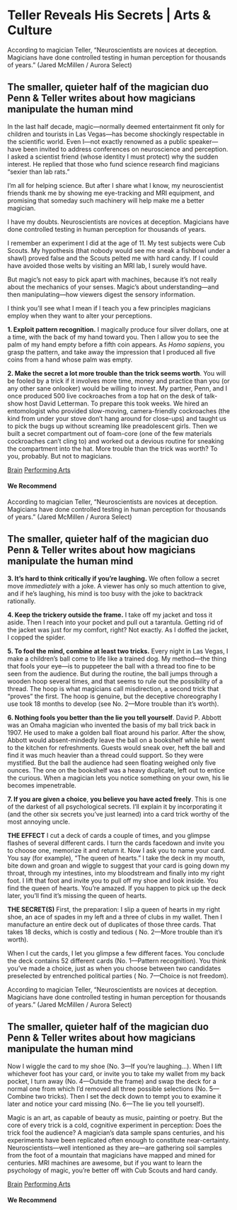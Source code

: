 # Teller Reveals His Secrets | Arts & Culture

According to magician Teller, “Neuroscientists are novices at deception. Magicians have done controlled testing in human perception for thousands of years.” (Jared McMillen / Aurora Select)

## The smaller, quieter half of the magician duo Penn & Teller writes about how magicians manipulate the human mind

In the last half decade, magic—normally deemed entertainment fit only for children and tourists in Las Vegas—has become shockingly respectable in the scientific world. Even I—not exactly renowned as a public speaker—have been invited to address conferences on neuroscience and perception. I asked a scientist friend (whose identity I must protect) why the sudden interest. He replied that those who fund science research find magicians “sexier than lab rats.”

I’m all for helping science. But after I share what I know, my neuroscientist friends thank me by showing me eye-tracking and MRI equipment, and promising that someday such machinery will help make me a better magician.

I have my doubts. Neuroscientists are novices at deception. Magicians have done controlled testing in human perception for thousands of years.

I remember an experiment I did at the age of 11. My test subjects were Cub Scouts. My hypothesis (that nobody would see me sneak a fishbowl under a shawl) proved false and the Scouts pelted me with hard candy. If I could have avoided those welts by visiting an MRI lab, I surely would have.

But magic’s not easy to pick apart with machines, because it’s not really about the mechanics of your senses. Magic’s about understanding—and then manipulating—how viewers digest the sensory information.

I think you’ll see what I mean if I teach you a few principles magicians employ when they want to alter your perceptions.

**1. Exploit pattern recognition.** I magically produce four silver dollars, one at a time, with the back of my hand toward you. Then I allow you to see the palm of my hand empty before a fifth coin appears. As *Homo sapiens*, you grasp the pattern, and take away the impression that I produced all five coins from a hand whose palm was empty.

**2. Make the secret a lot more trouble** **than the trick seems worth**. You will be fooled by a trick if it involves more time, money and practice than you (or any other sane onlooker) would be willing to invest. My partner, Penn, and I once produced 500 live cockroaches from a top hat on the desk of talk-show host David Letterman. To prepare this took weeks. We hired an entomologist who provided slow-moving, camera-friendly cockroaches (the kind from under your stove don’t hang around for close-ups) and taught us to pick the bugs up without screaming like preadolescent girls. Then we built a secret compartment out of foam-core (one of the few materials cockroaches can’t cling to) and worked out a devious routine for sneaking the compartment into the hat. More trouble than the trick was worth? To you, probably. But not to magicians.

[Brain][] [Performing Arts]

#### We Recommend

According to magician Teller, “Neuroscientists are novices at deception. Magicians have done controlled testing in human perception for thousands of years.” (Jared McMillen / Aurora Select)

## The smaller, quieter half of the magician duo Penn & Teller writes about how magicians manipulate the human mind

**3. It’s hard to think critically if you’re laughing.** We often follow a secret move *immediately* with a joke. A viewer has only so much attention to give, and if he’s laughing, his mind is too busy with the joke to backtrack rationally.

**4. Keep the trickery outside the frame.** I take off my jacket and toss it aside. Then I reach into your pocket and pull out a tarantula. Getting rid of the jacket was just for my comfort, right? Not exactly. As I doffed the jacket, I copped the spider.

**5. To fool the mind, combine at least two tricks.** Every night in Las Vegas, I make a children’s ball come to life like a trained dog. My method—the thing that fools your eye—is to puppeteer the ball with a thread too fine to be seen from the audience. But during the routine, the ball jumps through a wooden hoop several times, and that seems to rule out the possibility of a thread. The hoop is what magicians call misdirection, a second trick that “proves” the first. The hoop is genuine, but the deceptive choreography I use took 18 months to develop (see No. 2—More trouble than it’s worth).

**6. Nothing fools you better than the lie you tell yourself**. David P. Abbott was an Omaha magician who invented the basis of my ball trick back in 1907. He used to make a golden ball float around his parlor. After the show, Abbott would absent-mindedly leave the ball on a bookshelf while he went to the kitchen for refreshments. Guests would sneak over, heft the ball and find it was much heavier than a thread could support. So they were mystified. But the ball the audience had seen floating weighed only five ounces. The one on the bookshelf was a heavy duplicate, left out to entice the curious. When a magician lets you notice something on your own, his lie becomes impenetrable.

**7. If you are given a choice**, **you believe you have acted freely**. This is one of the darkest of all psychological secrets. I’ll explain it by incorporating it (and the other six secrets you’ve just learned) into a card trick worthy of the most annoying uncle.

**THE EFFECT** I cut a deck of cards a couple of times, and you glimpse flashes of several different cards. I turn the cards facedown and invite you to choose one, memorize it and return it. Now I ask you to name your card. You say (for example), “The queen of hearts.” I take the deck in my mouth, bite down and groan and wiggle to suggest that your card is going down my throat, through my intestines, into my bloodstream and finally into my right foot. I lift that foot and invite you to pull off my shoe and look inside. You find the queen of hearts. You’re amazed. If you happen to pick up the deck later, you’ll find it’s missing the queen of hearts.

**THE SECRET(S)** First, the preparation: I slip a queen of hearts in my right shoe, an ace of spades in my left and a three of clubs in my wallet. Then I manufacture an entire deck out of duplicates of those three cards. That takes 18 decks, which is costly and tedious ( No. 2—More trouble than it’s worth).

When I cut the cards, I let you glimpse a few different faces. You conclude the deck contains 52 different cards (No. 1—Pattern recognition). You think you’ve made a choice, just as when you choose between two candidates preselected by entrenched political parties ( No. 7—Choice is not freedom).

According to magician Teller, “Neuroscientists are novices at deception. Magicians have done controlled testing in human perception for thousands of years.” (Jared McMillen / Aurora Select)

## The smaller, quieter half of the magician duo Penn & Teller writes about how magicians manipulate the human mind

Now I wiggle the card to my shoe (No. 3—If you’re laughing…). When I lift whichever foot has your card, or invite you to take my wallet from my back pocket, I turn away (No. 4—Outside the frame) and swap the deck for a normal one from which I’d removed all three possible selections (No. 5—Combine two tricks). Then I set the deck down to tempt you to examine it later and notice your card missing (No. 6—The lie you tell yourself).

Magic is an art, as capable of beauty as music, painting or poetry. But the core of every trick is a cold, cognitive experiment in perception: Does the trick fool the audience? A magician’s data sample spans centuries, and his experiments have been replicated often enough to constitute near-certainty. Neuroscientists—well intentioned as they are—are gathering soil samples from the foot of a mountain that magicians have mapped and mined for centuries. MRI machines are awesome, but if you want to learn the psychology of magic, you’re better off with Cub Scouts and hard candy.

[Brain][1] [Performing Arts][2]

#### We Recommend

  [Brain]: http://wayback.archive-it.org/all/20140519004537/http://www.smithsonianmag.com/tag/brain/
  [Performing Arts]: http://wayback.archive-it.org/all/20140519004537/http://www.smithsonianmag.com/tag/performing-arts/
  [1]: http://wayback.archive-it.org/all/20140520114836/http://www.smithsonianmag.com/tag/brain/
  [2]: http://wayback.archive-it.org/all/20140520114836/http://www.smithsonianmag.com/tag/performing-arts/
